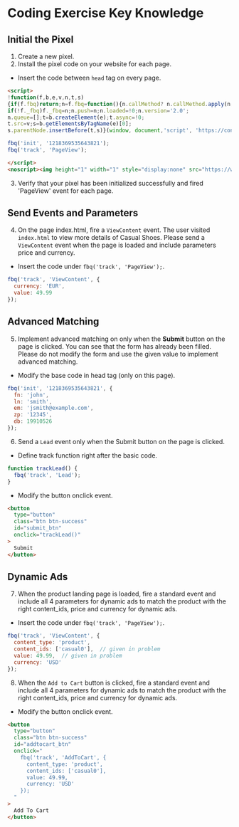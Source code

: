 # Coding Exercise Key Knowledge

## Initial the Pixel
1. Create a new pixel.
2. Install the pixel code on your website for each page.
  - Insert the code between `head` tag on every page.
  ```html
  <script> 
  !function(f,b,e,v,n,t,s)
  {if(f.fbq)return;n=f.fbq=function(){n.callMethod? n.callMethod.apply(n,arguments):n.queue.push(arguments)}; 
  if(!f._fbq)f._fbq=n;n.push=n;n.loaded=!0;n.version='2.0'; 
  n.queue=[];t=b.createElement(e);t.async=!0; 
  t.src=v;s=b.getElementsByTagName(e)[0]; 
  s.parentNode.insertBefore(t,s)}(window, document,'script', 'https://connect.facebook.net/en_US/fbevents.js');

  fbq('init', '1218369535643821'); 
  fbq('track', 'PageView'); 
  
  </script> 
  <noscript><img height="1" width="1" style="display:none" src="https://www.facebook.com/tr?id=1218369535643821&ev=PageView&noscript=1" /></noscript>
  ```
3. Verify that your pixel has been initialized successfully and fired 'PageView' event for each page.

## Send Events and Parameters
4. On the page index.html, fire a `ViewContent` event. The user visited `index.html` to view more details of Casual Shoes. Please send a `ViewContent` event when the page is loaded and include parameters price and currency.
  - Insert the code under `fbq('track', 'PageView');`.
  ```js
  fbq('track', 'ViewContent', {
    currency: 'EUR',
    value: 49.99
  });
  ```

## Advanced Matching
5. Implement advanced matching on only when the **Submit** button on the page is clicked. You can see that the form has already been filled. Please do not modify the form and use the given value to implement advanced matching.
  - Modify the base code in head tag (only on this page). 
  ```js
  fbq('init', '1218369535643821', {
    fn: 'john',
    ln: 'smith', 
    em: 'jsmith@example.com', 
    zp: '12345', 
    db: 19910526
  });
  ```

6. Send a `Lead` event only when the Submit button on the page is clicked.
  - Define track function right after the basic code.
  ```js
  function trackLead() {
    fbq('track', 'Lead');
  }
  ```
  - Modify the button onclick event.
  ```html
  <button
    type="button"
    class="btn btn-success" 
    id="submit_btn"
    onclick="trackLead()"
  >
    Submit
  </button>
  ```

## Dynamic Ads
7. When the product landing page is loaded, fire a standard event and include all 4 parameters for dynamic ads to match the product with the right content_ids, price and currency for dynamic ads.
  - Insert the code under `fbq('track', 'PageView');`.
  ```js
  fbq('track', 'ViewContent', {
    content_type: 'product',
    content_ids: ['casual0'],  // given in problem
    value: 49.99,  // given in problem
    currency: 'USD'
  });
  ```

8. When the `Add to Cart` button is clicked, fire a standard event and include all 4 parameters for dynamic ads to match the product with the right content_ids, price and currency for dynamic ads.
  - Modify the button onclick event.
  ```html
  <button
    type="button"
    class="btn btn-success"
    id="addtocart_btn"
    onclick="
      fbq('track', 'AddToCart', {
        content_type: 'product',
        content_ids: ['casual0'],
        value: 49.99,
        currency: 'USD'
      });
    "
  >
    Add To Cart
  </button>
  ```